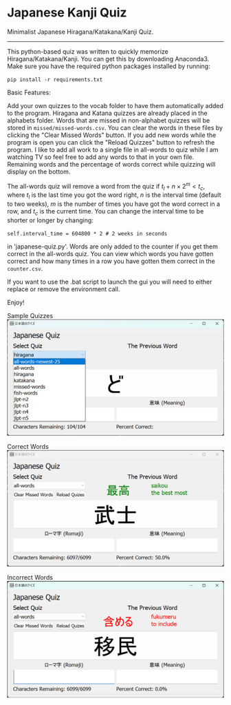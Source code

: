 # Japanese Kanji Quiz

Minimalist Japanese Hiragana/Katakana/Kanji Quiz. 

----

This python-based quiz was written to quickly memorize Hiragana/Katakana/Kanji. You can get this by downloading Anaconda3. Make sure you have the required python packages installed by running: 

```
pip install -r requirements.txt
```

Basic Features: 

Add your own quizzes to the vocab folder to have them automatically added to the program. Hiragana and Katana quizzes are already placed in the alphabets folder. Words that are missed in non-alphabet quizzes will be stored in `missed/missed-words.csv`. You can clear the words in these files by clicking the "Clear Missed Words" button. If you add new words while the program is open you can click the "Reload Quizzes" button to refresh the program. I like to add all work to a single file in all-words to quiz while I am watching TV so feel free to add any words to that in your own file. Remaining words and the percentage of words correct while quizzing will display on the bottom.

The all-words quiz will remove a word from the quiz if $t_l + n\times2^m < t_c$, where $t_l$ is the last time you got the word right, $n$ is the interval time (default to two weeks), $m$ is the number of times you have got the word correct in a row, and $t_c$ is the current time. You can change the interval time to be shorter or longer by changing:

```
self.interval_time = 604800 * 2 # 2 weeks in seconds
```

in 'japanese-quiz.py'. Words are only added to the counter if you get them correct in the all-words quiz. You can view which words you have gotten correct and how many times in a row you have gotten them correct in the `counter.csv`.

If you want to use the .bat script to launch the gui you will need to either replace or remove the environment call.

Enjoy!

Sample Quizzes
![](/readme-images/quizzes.png)

Correct Words
![](/readme-images/correct.png)

Incorrect Words
![](/readme-images/incorrect.png)